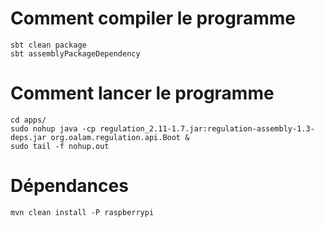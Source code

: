 


# Comment compiler le programme

    sbt clean package
    sbt assemblyPackageDependency


# Comment lancer le programme

    cd apps/
    sudo nohup java -cp regulation_2.11-1.7.jar:regulation-assembly-1.3-deps.jar org.oalam.regulation.api.Boot &
    sudo tail -f nohup.out 


# Dépendances



    mvn clean install -P raspberrypi